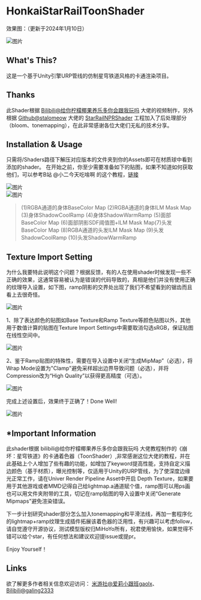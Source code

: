 # HonkaiStarRailToonShader
  
效果图：（更新于2024年1月10日）
  
![图片](https://github.com/Gaolingx/HonkaiStarRailToonShader/raw/main/Pictures/screenshot_2024_07_13_01.png)
  
## What's This?
  
这是一个基于Unity引擎URP管线的仿制星穹铁道风格的卡通渲染项目。

## Thanks
  
此Shader根据 [Bilibili@给你柠檬椰果养乐多你会跟我玩吗](https://space.bilibili.com/32704665?spm_id_from=333.337.0.0) 大佬的视频制作，另外根据 [Github@stalomeow](https://github.com/stalomeow) 大佬的 [StarRailNPRShader](https://github.com/stalomeow/StarRailNPRShader) 工程加入了后处理部分（bloom、tonemapping），在此非常感谢各位大佬们无私的技术分享。

## Installation & Usage
  
只需将/Shaders路径下解压对应版本的文件夹到你的Assets即可在材质球中看到添加的shader。
在开始之前，你至少需要准备如下的贴图，如果不知道如何获取他们，可以参考B站 @小二今天吃啥啊 的这个教程，[链接](https://www.bilibili.com/video/BV1t34y1H7jt/)
  
![图片](https://github.com/Gaolingx/HonkaiStarRailToonShader/raw/main/Pictures/MapUsed.PNG)  
![图片](https://github.com/Gaolingx/GenshinCelShaderURP/raw/main/Pictures/v2-940ac11643928df7ad332a6f89369873_r.jpg)  
> (1)RGBA通道的身体BaseColor Map (2)RGBA通道的身体ILM Mask Map (3)身体ShadowCoolRamp  (4)身体ShadowWarmRamp (5)面部BaseColor Map (6)面部阴影SDF阈值图+ILM Mask Map(7)头发BaseColor Map (8)RGBA通道的头发ILM Mask Map (9)头发ShadowCoolRamp (10)头发ShadowWarmRamp
  
## Texture Import Setting
  
为什么我要特此说明这个问题？根据反馈，有的人在使用shader时候发现一些不正确的效果，这通常容易被认为是错误的代码导致的，真相是他们并没有使用正确的纹理导入设置，如下图，ramp阴影的交界处出现了我们不希望看到的锯齿而且看上去很奇怪。
  
![图片](https://github.com/Gaolingx/HonkaiStarRailToonShader/raw/main/Pictures/20230812_01.PNG)
  
1、除了表达颜色的贴图如Base Texture和Ramp Texture等颜色贴图以外，其他用于数值计算的贴图在Texture Import Settings中需要取消勾选sRGB，保证贴图在线性空间中。
  
![图片](https://github.com/Gaolingx/HonkaiStarRailToonShader/raw/main/Pictures/20230812_03.PNG)
  
2、鉴于Ramp贴图的特殊性，需要在导入设置中关闭“生成MipMap”（必选），将Wrap Mode设置为"Clamp"避免采样超出边界导致问题（必选），并将Compression改为“High Quality”以获得更高精度（可选）。
  
![图片](https://github.com/Gaolingx/HonkaiStarRailToonShader/raw/main/Pictures/20230812_04.PNG)
  
完成上述设置后，效果终于正确了！Done Well!
  
![图片](https://github.com/Gaolingx/HonkaiStarRailToonShader/raw/main/Pictures/20230812_02.PNG)  
  
## *Important Information
  
此shader根据 bilibili@给你柠檬椰果养乐多你会跟我玩吗 大佬教程制作的《崩坏：星穹铁道》的卡通着色器（ToonShader）,非常感谢这位大佬的教程，并在此基础上个人增加了些有趣的功能，如增加了keyword提高性能，支持自定义描边颜色（基于材质），曝光控制等，仅适用于Unity的URP管线，为了使深度边缘光正常工作，请在Univer Render Pipeline Asset中开启 Depth Texture，如果要用于其他游戏或者MMD记得自己给lightmap.a通道赋个值，ramp图可以用ps画也可以用文件夹附带的工具，切记在ramp贴图的导入设置中关闭“Generate Mipmaps"避免渲染错误。  
  
下一步计划研究shader部分怎么加入tonemapping和平滑法线，再加一套程序化的lightmap+ramp纹理生成插件拓展该着色器的泛用性，有兴趣可以考虑follow，请自觉遵守开源协议，测试模型版权归MiHoYo所有，祝君使用愉快，如果觉得不错可以给个star，有任何想法和建议欢迎提issue或提pr。
  
Enjoy Yourself！

## Links
  
欲了解更多作者相关信息欢迎访问：
[米游社@爱莉小跟班gaolx](https://www.miyoushe.com/dby/accountCenter/postList?id=277273444)、[Bilibili@galing2333](https://space.bilibili.com/457123942?spm_id_from=..0.0)